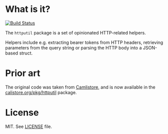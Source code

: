 # What is it?

[![Build Status](https://travis-ci.org/olivere/httputil.svg?branch=master)](https://travis-ci.org/olivere/httputil)

The `httputil` package is a set of opinionated HTTP-related helpers.

Helpers include e.g. extracting bearer tokens from HTTP headers, retrieving parameters from the query string or parsing the HTTP body into a JSON-based struct.

# Prior art

The original code was taken from [Camlistore](https://camlistore.org/), and is now available in the [calistore.org/pkg/httputil](https://camlistore.org/pkg/httputil) package. 

# License

MIT. See [LICENSE](https://github.com/olivere/httputil/blob/master/LICENSE) file.
